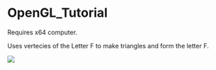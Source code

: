 # OpenGL_Tutorial
Requires x64 computer.

Uses vertecies of the Letter F to make triangles and form the letter F.

![](https://i.imgur.com/zfC6qCf.gif)

